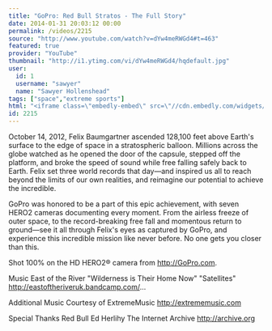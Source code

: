 ```yaml
---
title: "GoPro: Red Bull Stratos - The Full Story"
date: 2014-01-31 20:03:12 00:00
permalink: /videos/2215
source: "http://www.youtube.com/watch?v=dYw4meRWGd4#t=463"
featured: true
provider: "YouTube"
thumbnail: "http://i1.ytimg.com/vi/dYw4meRWGd4/hqdefault.jpg"
user:
  id: 1
  username: "sawyer"
  name: "Sawyer Hollenshead"
tags: ["space","extreme sports"]
html: "<iframe class=\"embedly-embed\" src=\"//cdn.embedly.com/widgets/media.html?src=http%3A%2F%2Fwww.youtube.com%2Fembed%2FdYw4meRWGd4%3Fwmode%3Dtransparent%26feature%3Doembed%26start%3D463&url=http%3A%2F%2Fwww.youtube.com%2Fwatch%3Fv%3DdYw4meRWGd4&image=http%3A%2F%2Fi1.ytimg.com%2Fvi%2FdYw4meRWGd4%2Fhqdefault.jpg&key=950020ba825211e1a0764040d3dc5c07&type=text%2Fhtml&schema=youtube\" width=\"854\" height=\"480\" scrolling=\"no\" frameborder=\"0\" allowfullscreen></iframe>"
id: 2215
---
```


October 14, 2012, Felix Baumgartner ascended 128,100 feet above Earth's surface to the edge of space in a stratospheric balloon. Millions across the globe watched as he opened the door of the capsule, stepped off the platform, and broke the speed of sound while free falling safely back to Earth. Felix set three world records that day—and inspired us all to reach beyond the limits of our own realities, and reimagine our potential to achieve the incredible. 
 
GoPro was honored to be a part of this epic achievement, with seven HERO2 cameras documenting every moment. From the airless freeze of outer space, to the record-breaking free fall and momentous return to ground—see it all through Felix's eyes as captured by GoPro, and experience this incredible mission like never before. No one gets you closer than this.

Shot 100% on the HD HERO2® camera from http://GoPro.com.

Music
East of the River
"Wilderness is Their Home Now"
"Satellites"
http://eastoftheriveruk.bandcamp.com/...

Additional Music Courtesy of ExtremeMusic
http://extrememusic.com 

Special Thanks
Red Bull
Ed Herlihy
The Internet Archive
http://archive.org